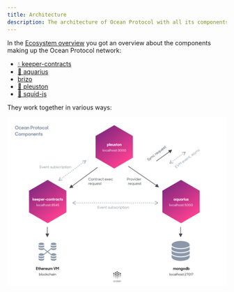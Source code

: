 ```yaml
---
title: Architecture
description: The architecture of Ocean Protocol with all its components and how they work together.
---
```


In the [Ecosystem overview](/concepts/ecosystem/) you got an overview about the components making up the Ocean Protocol network:

-   [💧 keeper-contracts](https://github.com/oceanprotocol/keeper-contracts)
-   [🐋 aquarius](https://github.com/oceanprotocol/aquarius)
-   [brizo](https://github.com/oceanprotocol/brizo)
-   [🦄 pleuston](https://github.com/oceanprotocol/pleuston)
-   [🦑 squid-js](https://github.com/oceanprotocol/squid-js)

They work together in various ways:

![Ocean Protocol Components](images/components.png 'Ocean Protocol Components')
